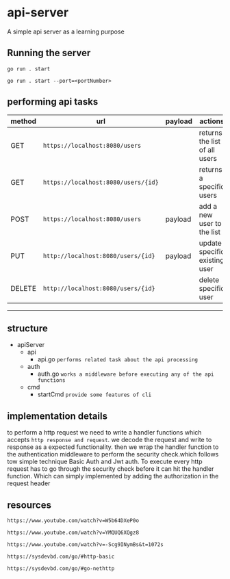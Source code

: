 # api-server

A simple api server as a learning purpose

## Running the server

`go run . start`

`go run . start --port=<portNumber>`

## performing api tasks

|method|url|payload|actions|
|---|---|---|---|
|GET|`https://localhost:8080/users`||returns the list of all users|
|GET|`https://localhost:8080/users/{id}`||returns a specific users|
|POST|`https://localhost:8080/users`|payload| add a new user to the list|
|PUT|`http://localhost:8080/users/{id}`|payload|update specific existing user|
|DELETE|`http://localhost:8080/users/{id}`||delete specific user|

-------

## structure

- apiServer
  - api
    - api.go `performs related task about the api processing`
  - auth
    - auth.go `works a middleware before executing any of the api functions`
  - cmd
    - startCmd `provide some features of cli`

## implementation details

to perform a http request we need to write a handler functions which accepts
`http response and request`. we decode the request and write  to response as a expected functionality.
then we wrap the handler function to the authentication middleware to perform the security check.which follows tow simple technique Basic Auth and Jwt auth.
To execute every http request has to go through the security check before it can hit the handler function.
Which can simply implemented by adding the authorization in the request header

## resources

`https://www.youtube.com/watch?v=W5b64DXeP0o`

`https://www.youtube.com/watch?v=YMQUQ6XQgz8`

`https://www.youtube.com/watch?v=-Scg9INymBs&t=1072s`

`https://sysdevbd.com/go/#http-basic`

`https://sysdevbd.com/go/#go-nethttp`
